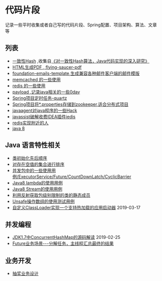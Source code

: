 # 代码片段

  记录一些平时收集或者自己写的代码片段、Spring配置、项目架构、算法、文章等

## 列表
  - [一致性Hash](https://github.com/liaojiacan/code-snippets/tree/master/consistent-hash) ,收集自[《对一致性Hash算法，Java代码实现的深入研究》](http://www.cnblogs.com/xrq730/p/5186728.html)
  - [HTML生成PDF , flying-saucer-pdf](https://github.com/liaojiacan/code-snippets/tree/master/flying-saucer-pdf)
  - [foundation-emails-template,生成兼容各种邮件客户端的邮件模版](https://github.com/zurb/foundation-emails-template)
  - [memcached 的一些使用](https://github.com/liaojiacan/code-snippets/tree/master/memcache)
  - [redis 的一些使用](https://github.com/liaojiacan/code-snippets/tree/master/redis)
  - [payload ,记录java相关的一些0day](https://github.com/liaojiacan/code-snippets/tree/master/payload)
  - [Spring项目定时任务-quartz](https://github.com/liaojiacan/code-snippets/tree/master/spring-quartz-demo)
  - [Spring项目将*.properties存储到zookeeper,适合分布式项目](https://github.com/liaojiacan/code-snippets/tree/master/spring-zookeeper-property-placeholder)
  - [javaagent对java程序的一些Hack](https://github.com/liaojiacan/code-snippets/tree/master/javaagent)
  - [javassist破解收费IDEA插件iedis](https://github.com/liaojiacan/code-snippets/blob/master/javaagent/src/main/java/com/github/liaojiacan/demo/IedisCracker.java)
  - [redis实现附近的人](https://github.com/liaojiacan/code-snippets/blob/master/redis/src/main/java/com/github/liaojiacan/geo/RedisPeopleNearByServiceImpl.java)
  - [java 8](https://github.com/liaojiacan/code-snippets/tree/master/java-language/src/main/java/com/github/liaojiacan/java8)

## Java 语言特性相关

- [类初始化先后顺序](https://github.com/liaojiacan/code-snippets/tree/master/java-language/src/main/java/com/github/liaojiacan/classinit)
- [对存在空值的集合进行排序](https://github.com/liaojiacan/code-snippets/blob/master/java-language/src/main/java/com/github/liaojiacan/comparator/Example.java)
- [并发包中的一些使用用例/ExecutorService/Future/CountDownLatch/CyclicBarrier](https://github.com/liaojiacan/code-snippets/tree/master/java-language/src/main/java/com/github/liaojiacan/concurrent)
- [Java8 lambda的使用用例](https://github.com/liaojiacan/code-snippets/tree/master/java-language/src/main/java/com/github/liaojiacan/java8/lambda)
- [Java8 Stream的使用用例](https://github.com/liaojiacan/code-snippets/blob/master/java-language/src/main/java/com/github/liaojiacan/java8/stream/Example.java)
- [利用反射获取包级别限制的类的静态成员](https://github.com/liaojiacan/code-snippets/blob/master/java-language/src/main/java/com/github/liaojiacan/reflection/ReflectAClassWithPackageLevelAccess.java)
- [Unsafe操作数组的使用测试用例](https://github.com/liaojiacan/code-snippets/blob/master/java-language/src/main/java/com/github/liaojiacan/unsafe/UnsafeArrayOperationTests.java)
- [自定义ClassLoader实现一个支持热加载的应用启动器](https://github.com/liaojiacan/code-snippets/issues/8)  2019-03-17

## 并发编程

  - [JDK1.7中ConcurrentHashMap的源码解读](https://github.com/liaojiacan/code-snippets/issues/6) 2019-02-25
  - [Future业务场景---分解任务，主线程汇总最终的结果](https://github.com/liaojiacan/code-snippets/blob/master/java-language/src/main/java/com/github/liaojiacan/concurrent/executor/AsynchronousTaskResult.java)


## 业务开发

  - [抽奖业务设计](https://github.com/liaojiacan/code-snippets/tree/master/function-design/src/main/java/com/github/liaojiacan/lottery)
